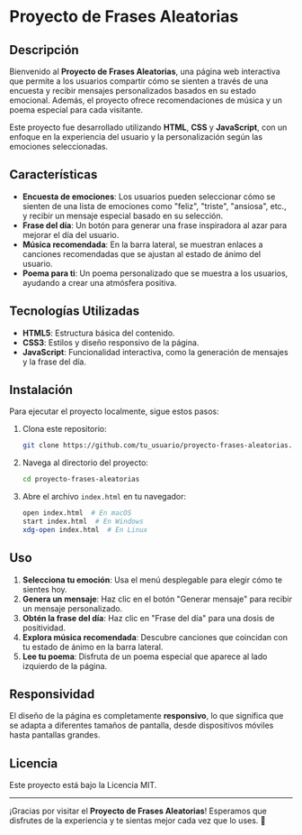 # Proyecto de Frases Aleatorias

## Descripción

Bienvenido al **Proyecto de Frases Aleatorias**, una página web interactiva que permite a los usuarios compartir cómo se sienten a través de una encuesta y recibir mensajes personalizados basados en su estado emocional. Además, el proyecto ofrece recomendaciones de música y un poema especial para cada visitante.

Este proyecto fue desarrollado utilizando **HTML**, **CSS** y **JavaScript**, con un enfoque en la experiencia del usuario y la personalización según las emociones seleccionadas.

## Características

- **Encuesta de emociones**: Los usuarios pueden seleccionar cómo se sienten de una lista de emociones como "feliz", "triste", "ansiosa", etc., y recibir un mensaje especial basado en su selección.
- **Frase del día**: Un botón para generar una frase inspiradora al azar para mejorar el día del usuario.
- **Música recomendada**: En la barra lateral, se muestran enlaces a canciones recomendadas que se ajustan al estado de ánimo del usuario.
- **Poema para ti**: Un poema personalizado que se muestra a los usuarios, ayudando a crear una atmósfera positiva.

## Tecnologías Utilizadas

- **HTML5**: Estructura básica del contenido.
- **CSS3**: Estilos y diseño responsivo de la página.
- **JavaScript**: Funcionalidad interactiva, como la generación de mensajes y la frase del día.

## Instalación

Para ejecutar el proyecto localmente, sigue estos pasos:

1. Clona este repositorio:

    ```bash
    git clone https://github.com/tu_usuario/proyecto-frases-aleatorias.git
    ```

2. Navega al directorio del proyecto:

    ```bash
    cd proyecto-frases-aleatorias
    ```

3. Abre el archivo `index.html` en tu navegador:

    ```bash
    open index.html  # En macOS
    start index.html  # En Windows
    xdg-open index.html  # En Linux
    ```

## Uso

1. **Selecciona tu emoción**: Usa el menú desplegable para elegir cómo te sientes hoy.
2. **Genera un mensaje**: Haz clic en el botón "Generar mensaje" para recibir un mensaje personalizado.
3. **Obtén la frase del día**: Haz clic en "Frase del día" para una dosis de positividad.
4. **Explora música recomendada**: Descubre canciones que coincidan con tu estado de ánimo en la barra lateral.
5. **Lee tu poema**: Disfruta de un poema especial que aparece al lado izquierdo de la página.

## Responsividad

El diseño de la página es completamente **responsivo**, lo que significa que se adapta a diferentes tamaños de pantalla, desde dispositivos móviles hasta pantallas grandes.


## Licencia

Este proyecto está bajo la Licencia MIT. 

---

¡Gracias por visitar el **Proyecto de Frases Aleatorias**! Esperamos que disfrutes de la experiencia y te sientas mejor cada vez que lo uses. 💖
